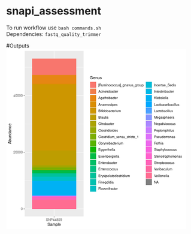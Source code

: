 # snapi_assessment
To run workflow use `bash commands.sh`<br>
Dependencies: `fastq_quality_trimmer`<br>

#Outputs
<img src="https://github.com/lpipes/snapi_assessment/blob/main/genus_plot.png?raw=true">
